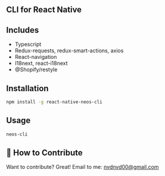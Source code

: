 ## CLI for React Native

## Includes

- Typescript
- Redux-requests, redux-smart-actions, axios
- React-navigation
- I18next, react-i18next
- @Shopify/restyle

## Installation

```sh
npm install -g react-native-neos-cli
```

## Usage

```sh
neos-cli

```

## 👏 How to Contribute

Want to contribute? Great!
Email to me: nvdnvd00@gmail.com
